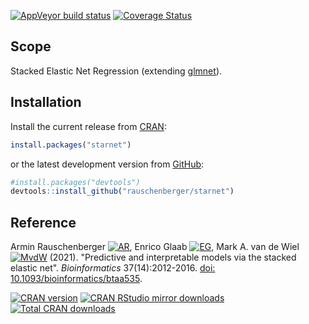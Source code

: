 
[![AppVeyor build
status](https://ci.appveyor.com/api/projects/status/github/rauschenberger/starnet?svg=true)](https://ci.appveyor.com/project/rauschenberger/starnet)
[![Coverage
Status](https://codecov.io/github/rauschenberger/starnet/coverage.svg?branch=master)](https://app.codecov.io/github/rauschenberger/starnet)



## Scope

Stacked Elastic Net Regression (extending
[glmnet](https://CRAN.R-project.org/package=glmnet)).

## Installation

Install the current release from
[CRAN](https://CRAN.R-project.org/package=starnet):

``` r
install.packages("starnet")
```

or the latest development version from
[GitHub](https://github.com/rauschenberger/starnet):

``` r
#install.packages("devtools")
devtools::install_github("rauschenberger/starnet")
```

## Reference

Armin Rauschenberger
[![AR](https://info.orcid.org/wp-content/uploads/2019/11/orcid_16x16.png)](https://orcid.org/0000-0001-6498-4801),
Enrico Glaab
[![EG](https://info.orcid.org/wp-content/uploads/2019/11/orcid_16x16.png)](https://orcid.org/0000-0003-3977-7469),
Mark A. van de Wiel
[![MvdW](https://info.orcid.org/wp-content/uploads/2019/11/orcid_16x16.png)](https://orcid.org/0000-0003-4780-8472)
(2021).
"Predictive and interpretable models via the stacked elastic net".
*Bioinformatics*
37(14):2012-2016.
[doi: 10.1093/bioinformatics/btaa535](https://doi.org/10.1093/bioinformatics/btaa535).

[![CRAN version](https://www.r-pkg.org/badges/version/starnet)](https://CRAN.R-project.org/package=starnet)
[![CRAN RStudio mirror downloads](https://cranlogs.r-pkg.org/badges/starnet)](https://CRAN.R-project.org/package=starnet)
[![Total CRAN downloads](https://cranlogs.r-pkg.org/badges/grand-total/starnet)](https://CRAN.R-project.org/package=starnet)
